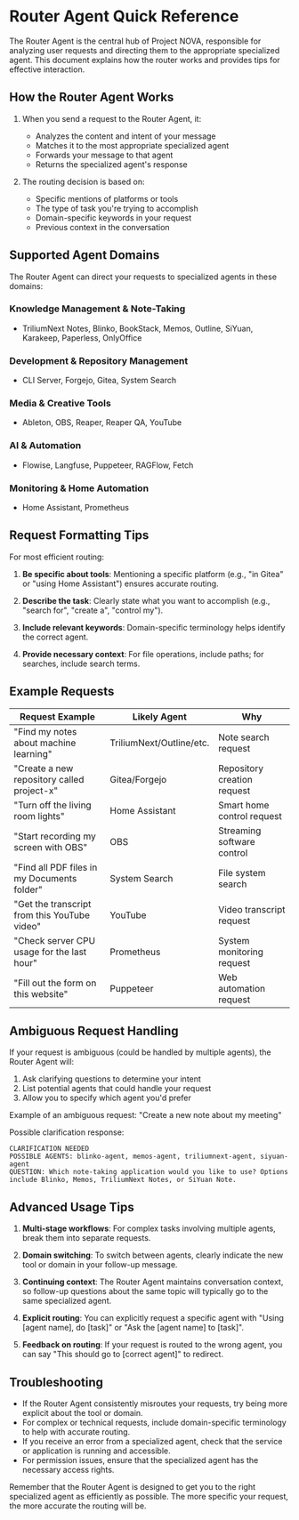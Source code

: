 # Router Agent Quick Reference

The Router Agent is the central hub of Project NOVA, responsible for analyzing user requests and directing them to the appropriate specialized agent. This document explains how the router works and provides tips for effective interaction.

## How the Router Agent Works

1. When you send a request to the Router Agent, it:
   - Analyzes the content and intent of your message
   - Matches it to the most appropriate specialized agent
   - Forwards your message to that agent
   - Returns the specialized agent's response

2. The routing decision is based on:
   - Specific mentions of platforms or tools
   - The type of task you're trying to accomplish
   - Domain-specific keywords in your request
   - Previous context in the conversation

## Supported Agent Domains

The Router Agent can direct your requests to specialized agents in these domains:

### Knowledge Management & Note-Taking
- TriliumNext Notes, Blinko, BookStack, Memos, Outline, SiYuan, Karakeep, Paperless, OnlyOffice

### Development & Repository Management
- CLI Server, Forgejo, Gitea, System Search

### Media & Creative Tools
- Ableton, OBS, Reaper, Reaper QA, YouTube

### AI & Automation
- Flowise, Langfuse, Puppeteer, RAGFlow, Fetch

### Monitoring & Home Automation
- Home Assistant, Prometheus

## Request Formatting Tips

For most efficient routing:

1. **Be specific about tools**: Mentioning a specific platform (e.g., "in Gitea" or "using Home Assistant") ensures accurate routing.

2. **Describe the task**: Clearly state what you want to accomplish (e.g., "search for", "create a", "control my").

3. **Include relevant keywords**: Domain-specific terminology helps identify the correct agent.

4. **Provide necessary context**: For file operations, include paths; for searches, include search terms.

## Example Requests

| Request Example | Likely Agent | Why |
|-----------------|--------------|-----|
| "Find my notes about machine learning" | TriliumNext/Outline/etc. | Note search request |
| "Create a new repository called project-x" | Gitea/Forgejo | Repository creation request |
| "Turn off the living room lights" | Home Assistant | Smart home control request |
| "Start recording my screen with OBS" | OBS | Streaming software control |
| "Find all PDF files in my Documents folder" | System Search | File system search |
| "Get the transcript from this YouTube video" | YouTube | Video transcript request |
| "Check server CPU usage for the last hour" | Prometheus | System monitoring request |
| "Fill out the form on this website" | Puppeteer | Web automation request |

## Ambiguous Request Handling

If your request is ambiguous (could be handled by multiple agents), the Router Agent will:

1. Ask clarifying questions to determine your intent
2. List potential agents that could handle your request
3. Allow you to specify which agent you'd prefer

Example of an ambiguous request:
"Create a new note about my meeting"

Possible clarification response:
```
CLARIFICATION NEEDED
POSSIBLE AGENTS: blinko-agent, memos-agent, triliumnext-agent, siyuan-agent
QUESTION: Which note-taking application would you like to use? Options include Blinko, Memos, TriliumNext Notes, or SiYuan Note.
```

## Advanced Usage Tips

1. **Multi-stage workflows**: For complex tasks involving multiple agents, break them into separate requests.

2. **Domain switching**: To switch between agents, clearly indicate the new tool or domain in your follow-up message.

3. **Continuing context**: The Router Agent maintains conversation context, so follow-up questions about the same topic will typically go to the same specialized agent.

4. **Explicit routing**: You can explicitly request a specific agent with "Using [agent name], do [task]" or "Ask the [agent name] to [task]".

5. **Feedback on routing**: If your request is routed to the wrong agent, you can say "This should go to [correct agent]" to redirect.

## Troubleshooting

- If the Router Agent consistently misroutes your requests, try being more explicit about the tool or domain.
- For complex or technical requests, include domain-specific terminology to help with accurate routing.
- If you receive an error from a specialized agent, check that the service or application is running and accessible.
- For permission issues, ensure that the specialized agent has the necessary access rights.

Remember that the Router Agent is designed to get you to the right specialized agent as efficiently as possible. The more specific your request, the more accurate the routing will be.
